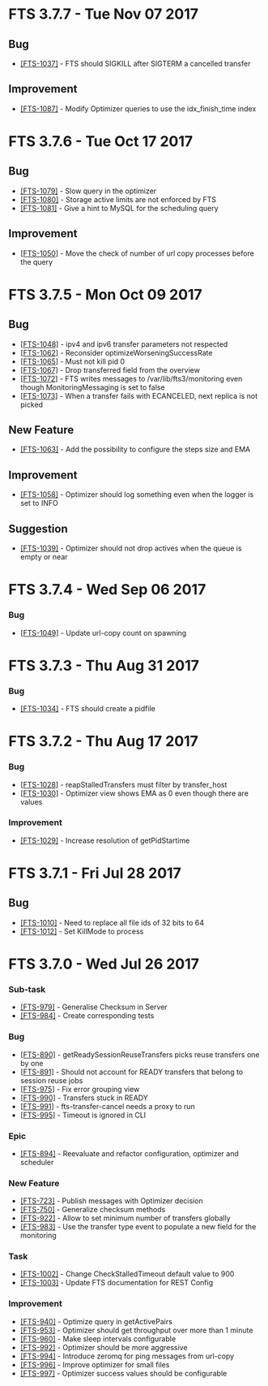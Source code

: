 FTS 3.7.7 - Tue Nov 07 2017
===========================
## Bug
- [[FTS-1037]](https://its.cern.ch/jira/browse/FTS-1037) - FTS should SIGKILL after SIGTERM a cancelled transfer

## Improvement
- [[FTS-1087]](https://its.cern.ch/jira/browse/FTS-1087) - Modify Optimizer queries to use the  idx\_finish\_time index


FTS 3.7.6 - Tue Oct 17 2017
===========================
## Bug
- [[FTS-1079]](https://its.cern.ch/jira/browse/FTS-1079) - Slow query in the optimizer
- [[FTS-1080]](https://its.cern.ch/jira/browse/FTS-1080) - Storage active limits are not enforced by FTS
- [[FTS-1081]](https://its.cern.ch/jira/browse/FTS-1081) - Give a hint to MySQL for the scheduling query

## Improvement
- [[FTS-1050]](https://its.cern.ch/jira/browse/FTS-1050) - Move the check of number of url copy processes before the query


FTS 3.7.5 - Mon Oct 09 2017
===========================
## Bug
- [[FTS-1048]](https://its.cern.ch/jira/browse/FTS-1048) - ipv4 and ipv6 transfer parameters not respected
- [[FTS-1062]](https://its.cern.ch/jira/browse/FTS-1062) - Reconsider optimizeWorseningSuccessRate
- [[FTS-1065]](https://its.cern.ch/jira/browse/FTS-1065) - Must not kill pid 0
- [[FTS-1067]](https://its.cern.ch/jira/browse/FTS-1067) - Drop transferred field from the overview
- [[FTS-1072]](https://its.cern.ch/jira/browse/FTS-1072) - FTS writes messages to /var/lib/fts3/monitoring even though MonitoringMessaging is set to false
- [[FTS-1073]](https://its.cern.ch/jira/browse/FTS-1073) - When a transfer fails with ECANCELED, next replica is not picked

## New Feature
- [[FTS-1063]](https://its.cern.ch/jira/browse/FTS-1063) - Add the possibility to configure the steps size and EMA

## Improvement
- [[FTS-1058]](https://its.cern.ch/jira/browse/FTS-1058) - Optimizer should log something even when the logger is set to INFO

## Suggestion
- [[FTS-1039]](https://its.cern.ch/jira/browse/FTS-1039) - Optimizer should not drop actives when the queue is empty or near


FTS 3.7.4 - Wed Sep 06 2017
===========================
### Bug
- [[FTS-1049]](https://its.cern.ch/jira/browse/FTS-1049) - Update url-copy count on spawning


FTS 3.7.3 - Thu Aug 31 2017
===========================
### Bug
- [[FTS-1034]](https://its.cern.ch/jira/browse/FTS-1034) - FTS should create a pidfile

FTS 3.7.2 - Thu Aug 17 2017
===========================

### Bug 
- [[FTS-1028]](https://its.cern.ch/jira/browse/FTS-1028) - reapStalledTransfers must filter by transfer\_host                                                                                                                                                                                                                                                                                                                         
- [[FTS-1030]](https://its.cern.ch/jira/browse/FTS-1030) - Optimizer view shows EMA as 0 even though there are values

### Improvement
- [[FTS-1029]](https://its.cern.ch/jira/browse/FTS-1029) - Increase resolution of getPidStartime


FTS 3.7.1 - Fri Jul 28 2017
===========================

## Bug
- [[FTS-1010]](https://its.cern.ch/jira/browse/FTS-1010) - Need to replace all file ids of 32 bits to 64
- [[FTS-1012]](https://its.cern.ch/jira/browse/FTS-1012) - Set KillMode to process


FTS 3.7.0 - Wed Jul 26 2017
===========================

### Sub-task
- [[FTS-979]](https://its.cern.ch/jira/browse/FTS-979) - Generalise Checksum in Server
- [[FTS-984]](https://its.cern.ch/jira/browse/FTS-984) - Create corresponding tests

### Bug
- [[FTS-890]](https://its.cern.ch/jira/browse/FTS-890) - getReadySessionReuseTransfers picks reuse transfers one by one
- [[FTS-891]](https://its.cern.ch/jira/browse/FTS-891) - Should not account for READY transfers that belong to session reuse jobs
- [[FTS-975]](https://its.cern.ch/jira/browse/FTS-975) - Fix error grouping view
- [[FTS-990]](https://its.cern.ch/jira/browse/FTS-990) - Transfers stuck in READY
- [[FTS-991]](https://its.cern.ch/jira/browse/FTS-991) - fts-transfer-cancel needs a proxy to run
- [[FTS-995]](https://its.cern.ch/jira/browse/FTS-995) - Timeout is ignored in CLI

### Epic
- [[FTS-894]](https://its.cern.ch/jira/browse/FTS-894) - Reevaluate and refactor configuration, optimizer and scheduler

### New Feature
- [[FTS-723]](https://its.cern.ch/jira/browse/FTS-723) - Publish messages with Optimizer decision
- [[FTS-750]](https://its.cern.ch/jira/browse/FTS-750) - Generalize checksum methods
- [[FTS-922]](https://its.cern.ch/jira/browse/FTS-922) - Allow to set minimum number of transfers globally
- [[FTS-983]](https://its.cern.ch/jira/browse/FTS-983) - Use the transfer type event to populate a new field for the monitoring

### Task
- [[FTS-1002]](https://its.cern.ch/jira/browse/FTS-1002) - Change CheckStalledTimeout default value to 900
- [[FTS-1003]](https://its.cern.ch/jira/browse/FTS-1003) - Update FTS documentation for REST Config

### Improvement
- [[FTS-940]](https://its.cern.ch/jira/browse/FTS-940) - Optimize query in getActivePairs
- [[FTS-953]](https://its.cern.ch/jira/browse/FTS-953) - Optimizer should get throughput over more than 1 minute
- [[FTS-960]](https://its.cern.ch/jira/browse/FTS-960) - Make sleep intervals configurable
- [[FTS-992]](https://its.cern.ch/jira/browse/FTS-992) - Optimizer should be more aggressive
- [[FTS-994]](https://its.cern.ch/jira/browse/FTS-994) - Introduce zeromq for ping messages from url-copy
- [[FTS-996]](https://its.cern.ch/jira/browse/FTS-996) - Improve optimizer for small files
- [[FTS-997]](https://its.cern.ch/jira/browse/FTS-997) - Optimizer success values should be configurable

